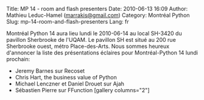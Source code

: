 Title: MP 14 - room and flash presenters
Date: 2010-06-13 16:09
Author: Mathieu Leduc-Hamel (marrakis@gmail.com)
Category: Montréal Python
Slug: mp-14-room-and-flash-presenters
Lang: fr

Montréal Python 14 aura lieu lundi le 2010-06-14 au local SH-3420 du
pavillon Sherbrooke de l'UQAM. Le pavillon SH est situé au 200 rue
Sherbrooke ouest, métro Place-des-Arts. Nous sommes heureux d'annoncer
la liste des présentations éclaires pour Montréal-Python 14 lundi
prochain:
<ul>
<li>
Jeremy Barnes sur Recoset
<li>
Chris Hart, the business value of Python
<li>
Michael Lenczner et Daniel Drouet sur Ajah
<li>
Sébastien Pierre sur FFunction [gallery columns="2"]

